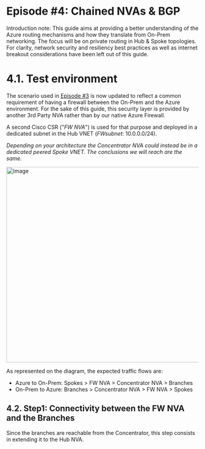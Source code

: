 # Episode #4: Chained NVAs & BGP

Introduction note: This guide aims at providing a better understanding of the Azure routing mechanisms and how they translate from On-Prem networking. The focus will be on private routing in Hub & Spoke topologies. For clarity, network security and resiliency best practices as well as internet breakout considerations have been left out of this guide.
##

# 4.1. Test environment

The scenario used in [Episode #3](https://github.com/cynthiatreger/az-routing-guide-ep3-nva-routing-fundamentals) is now updated to reflect a common requirement of having a firewall between the On-Prem and the Azure environment. For the sake of this guide, this security layer is provided by another 3rd Party NVA rather than by our native Azure Firewall.

A second Cisco CSR ("*FW NVA*") is used for that purpose and deployed in a dedicated subnet in the Hub VNET (*FWsubnet*: 10.0.0.0/24).

*Depending on your architecture the Concentrator NVA could instead be in a dedicated peered Spoke VNET. The conclusions we will reach are the same.*

<img width="512" alt="image" src="https://user-images.githubusercontent.com/110976272/215352582-aafdad78-923b-496b-af52-27cd82ce5010.png">

As represented on the diagram, the expected traffic flows are:
-	Azure to On-Prem: Spokes > FW NVA > Concentrator NVA > Branches
-	On-Prem to Azure: Branches > Concentrator NVA > FW NVA > Spokes

## 4.2.	Step1: Connectivity between the FW NVA and the Branches
Since the branches are reachable from the Concentrator, this step consists in extending it to the Hub NVA.

